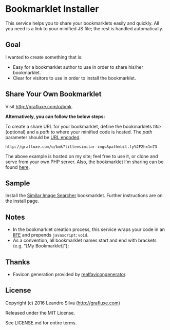 # Bookmarklet Installer

This service helps you to share your bookmarklets easily and quickly. All you need is a link to your minified JS file; the rest is handled automatically.

## Goal

I wanted to create something that is:

- Easy for a bookmarklet author to use in order to share his/her bookmarklet.
- Clear for visitors to use in order to install the bookmarklet.

## Share Your Own Bookmarklet

Visit <http://grafluxe.com/o/bmk>.

**Alternatively, you can follow the below steps:**

To create a share URL for your bookmarklet, define the bookmarklets *title* (optional) and a *path* to where your minified code is hosted. The *path* parameter should be [URL encoded](http://www.url-encode-decode.com/).

```
http://grafluxe.com/o/bmk?title=similar-imgs&path=bit.ly%2F2hx1n73
```

The above example is hosted on my site; feel free to use it, or clone and serve from your own PHP server. Also, the bookmarklet I'm sharing can be found [here](https://github.com/Grafluxe/similar-imgs).

## Sample

Install the [Similar Image Searcher](http://grafluxe.com/o/bmk?title=similar-imgs&path=bit.ly%2F2qnAWsP) bookmarklet. Further instructions are on the install page.

## Notes

- In the bookmarklet creation process, this service wraps your code in an [IIFE](https://en.wikipedia.org/wiki/Immediately-invoked_function_expression) and prepends `javascript:void`.
- As a convention, all bookmarklet names start and end with brackets (e.g. "[My Bookmarklet]");

## Thanks

- Favicon generation provided by [realfavicongenerator](http://realfavicongenerator.net).

## License

Copyright (c) 2016 Leandro Silva (http://grafluxe.com)

Released under the MIT License.

See LICENSE.md for entire terms.
